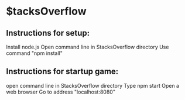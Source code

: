 # $tacksOverflow

## Instructions for setup:
Install node.js
Open command line in StacksOverflow directory
Use command "npm install"

## Instructions for startup game:
open command line in StacksOverflow directory
Type npm start
Open a web browser
Go to address "localhost:8080"
